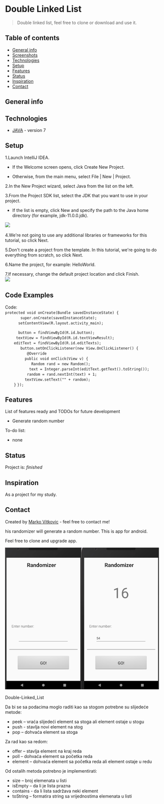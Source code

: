 # Double Linked List
> Double linked list, feel free to clone or download and use it.

## Table of contents
* [General info](#general-info)
* [Screenshots](#screenshots)
* [Technologies](#technologies)
* [Setup](#setup)
* [Features](#features)
* [Status](#status)
* [Inspiration](#inspiration)
* [Contact](#contact)

## General info



## Technologies
* [JAVA](https://docs.oracle.com/en/java/) - version 7


## Setup
1.Launch IntelliJ IDEA.</br>

* If the Welcome screen opens, click Create New Project.</br>

* Otherwise, from the main menu, select File | New | Project.</br>

2.In the New Project wizard, select Java from the list on the left.</br>

3.From the Project SDK list, select the JDK that you want to use in your project.</br>

* If the list is empty, click New and specify the path to the Java home directory (for example, jdk-11.0.0.jdk).</br>

![](https://resources.jetbrains.com/help/img/idea/2019.3/java-t-create-new-project.png)</br>

4.We're not going to use any additional libraries or frameworks for this tutorial, so click Next.</br>

5.Don't create a project from the template. In this tutorial, we're going to do everything from scratch, so click Next.</br>

6.Name the project, for example: HelloWorld.</br>

7.If necessary, change the default project location and click Finish.</br>
![](https://www.jetbrains.com/74fab6fa-bcb5-4491-bb9d-db5bf756d518)</br>






## Code Examples
Code:</br>
`protected void onCreate(Bundle savedInstanceState) {`</br>
 `       super.onCreate(savedInstanceState);`</br>
  `      setContentView(R.layout.activity_main);`</br>


   `      button = findViewById(R.id.button);`</br>
    `     textView = findViewById(R.id.textViewResult);`</br>
     `    editText = findViewById(R.id.editTexts);`</br>
 `       button.setOnClickListener(new View.OnClickListener() {`</br>
       `          @Override`</br>
        `         public void onClick(View v) {`</br>
  `            Random rand = new Random();`</br>
          `           text = Integer.parseInt(editText.getText().toString());`</br>
           `          random = rand.nextInt(text) + 1;`</br>
            `         textView.setText("" + random);`</br>
             `    }`
     `});`</br>


## Features
List of features ready and TODOs for future development
* Generate random number 

To-do list:
* none

## Status
Project is: _finished_

## Inspiration
As a project for my study.

## Contact
Created by [Marko Vitkovic](https://github.com/MarkoVitkovic) - feel free to contact me!








his randomizer will generate a random number. This is app for android.

Feel free to clone and upgrade app.


![](https://github.com/MarkoVitkovic/Randomizer_java/blob/master/random.png)




Double-Linked_List

Da bi se sa podacima moglo raditi kao sa stogom potrebne su slijedeće metode:

- peek – vraća slijedeći element sa stoga ali element ostaje u stogu
- push - stavlja novi element na stog
- pop – dohvaća element sa stoga

Za rad kao sa redom:

- offer – stavlja element na kraj reda
- poll – dohvaća element sa početka reda
- element – dohvaća element sa početka reda ali element ostaje u redu

Od ostalih metoda potrebno je implementirati:

- size – broj elemenata u listi
- isEmpty – da li je lista prazna
- contains - da li lista sadržava neki element
- toString – formatira string sa vrijednostima elemenata u listi 

